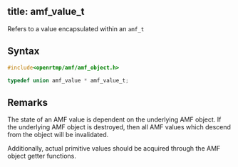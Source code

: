 title: amf_value_t
--------------------------

Refers to a value encapsulated within an `amf_t`

## Syntax ##

```c
#include<openrtmp/amf/amf_object.h>

typedef union amf_value * amf_value_t;
```

## Remarks ##
The state of an AMF value is dependent on the underlying AMF object. If the underlying AMF object is destroyed, then all AMF values which descend from the object will be invalidated.

Additionally, actual primitive values should be acquired through the AMF object getter functions.